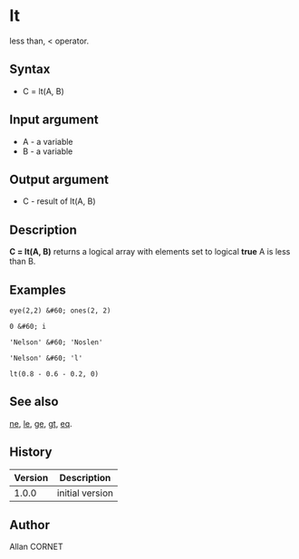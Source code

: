 

# lt

less than, < operator.

## Syntax

- C = lt(A, B)

## Input argument

 - A - a variable
 - B - a variable

## Output argument

 - C - result of lt(A, B)

## Description


  <p><b>C = lt(A, B)</b> returns a logical array with elements set to logical <b>true</b> A is less than B.</p>
  <p/>


## Examples

```Nelson
eye(2,2) &#60; ones(2, 2)
```
```Nelson
0 &#60; i
```
```Nelson
'Nelson' &#60; 'Noslen'
```
```Nelson
'Nelson' &#60; 'l'
```
```Nelson
lt(0.8 - 0.6 - 0.2, 0)
```

## See also

[ne](ne.md), [le](le.md), [ge](ge.md), [gt](gt.md), [eq](eq.md).
## History

|Version|Description|
|------|------|
|1.0.0|initial version|


## Author

Allan CORNET



